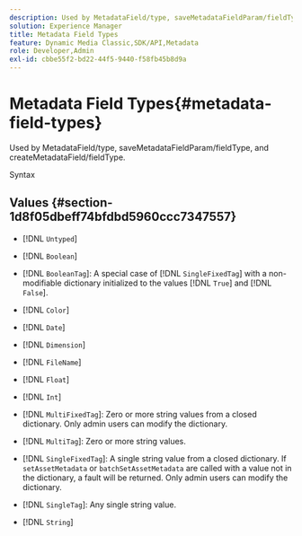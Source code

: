 ```yaml
---
description: Used by MetadataField/type, saveMetadataFieldParam/fieldType, and createMetadataField/fieldType.
solution: Experience Manager
title: Metadata Field Types
feature: Dynamic Media Classic,SDK/API,Metadata
role: Developer,Admin
exl-id: cbbe55f2-bd22-44f5-9440-f58fb45b8d9a
---
```

# Metadata Field Types{#metadata-field-types}

Used by MetadataField/type, saveMetadataFieldParam/fieldType, and createMetadataField/fieldType.

 Syntax 

## Values {#section-1d8f05dbeff74bfdbd5960ccc7347557}

* [!DNL `Untyped`] 
* [!DNL `Boolean`] 
* [!DNL `BooleanTag`]: A special case of [!DNL `SingleFixedTag`] with a non-modifiable dictionary initialized to the values [!DNL `True`] and [!DNL `False`]. 

* [!DNL `Color`] 
* [!DNL `Date`] 
* [!DNL `Dimension`] 
* [!DNL `FileName`] 
* [!DNL `Float`] 
* [!DNL `Int`] 
* [!DNL `MultiFixedTag`]: Zero or more string values from a closed dictionary. Only admin users can modify the dictionary. 
* [!DNL `MultiTag`]: Zero or more string values. 
* [!DNL `SingleFixedTag`]: A single string value from a closed dictionary. If `setAssetMetadata` or `batchSetAssetMetadata` are called with a value not in the dictionary, a fault will be returned. Only admin users can modify the dictionary. 

* [!DNL `SingleTag`]: Any single string value. 
* [!DNL `String`]
